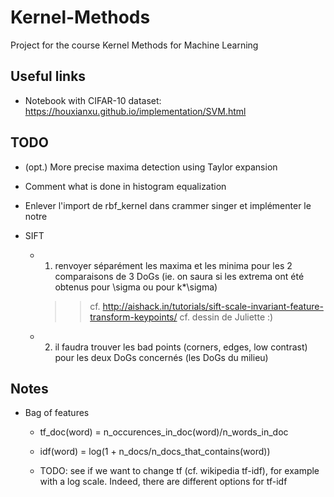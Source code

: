 # Kernel-Methods
Project for the course Kernel Methods for Machine Learning

## Useful links

- Notebook with CIFAR-10 dataset: https://houxianxu.github.io/implementation/SVM.html

## TODO

- (opt.) More precise maxima detection using Taylor expansion
- Comment what is done in histogram equalization 
- Enlever l'import de rbf_kernel dans crammer singer et implémenter le notre



- SIFT
    - 1) renvoyer séparément les maxima et les minima pour les 2 comparaisons de 3 DoGs (ie. on saura si les extrema ont été obtenus pour \sigma ou pour k*\sigma)
        >> cf. http://aishack.in/tutorials/sift-scale-invariant-feature-transform-keypoints/ 
        >> cf. dessin de Juliette :)

    - 2) il faudra trouver les bad points (corners, edges, low contrast) pour les deux DoGs concernés (les DoGs du milieu)

## Notes

- Bag of features
    - tf_doc(word) = n_occurences_in_doc(word)/n_words_in_doc
    - idf(word) = log(1 + n_docs/n_docs_that_contains(word))

    - TODO: see if we want to change tf (cf. wikipedia tf-idf), for example with a log scale. Indeed, there are different options for tf-idf